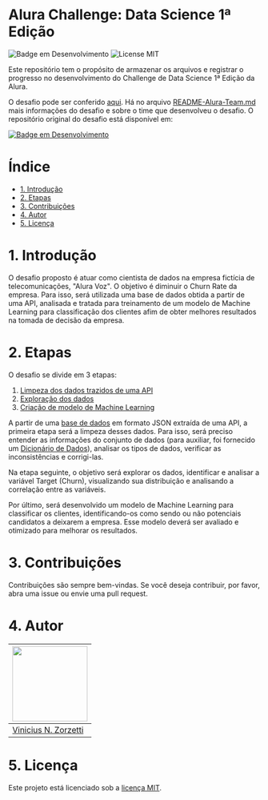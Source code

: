 # Alura Challenge: Data Science 1ª Edição <!-- omit from toc -->
![Badge em Desenvolvimento](https://img.shields.io/static/v1?label=STATUS&message=EM%20DESENVOLVIMENTO&color=GREEN&style=for-the-badge) ![License MIT](https://img.shields.io/github/license/vinszrt/alura-voz?style=for-the-badge&color=GREEN)

Este repositório tem o propósito de armazenar os arquivos e registrar o progresso no desenvolvimento do Challenge de Data Science 1ª Edição da Alura. 

O desafio pode ser conferido [aqui](https://www.alura.com.br/challenges/data-science/). Há no arquivo [README-Alura-Team.md](./README-Alura-Team.md) mais informações do desafio e sobre o time que desenvolveu o desafio. O repositório original do desafio está disponível em: 

[![Badge em Desenvolvimento](https://img.shields.io/badge/github-sthemonica%2Falura--voz-blue?style=plastic&logo=github)](https://github.com/sthemonica/alura-voz/)

# Índice <!-- omit from toc -->
- [1. Introdução](#1-introdução)
- [2. Etapas](#2-etapas)
- [3. Contribuições](#3-contribuições)
- [4. Autor](#4-autor)
- [5. Licença](#5-licença)

# 1. Introdução

O desafio proposto é atuar como cientista de dados na empresa fictícia de telecomunicações, "Alura Voz". O objetivo é diminuir o Churn Rate da empresa. Para isso, será utilizada uma base de dados obtida a partir de uma API, analisada e tratada para treinamento de um modelo de Machine Learning para classificação dos clientes afim de obter melhores resultados na tomada de decisão da empresa.

# 2. Etapas

O desafio se divide em 3 etapas:
1. [Limpeza dos dados trazidos de uma API](01.%20Limpeza%20dos%20dados/)
2. [Exploração dos dados](02.%20Exploração%20dos%20dados/)
3. [Criação de modelo de Machine Learning](03.%20Modelo%20de%20Machine%20Learning/)

A partir de uma [base de dados](Dados/Telco-Customer-Churn.json) em formato JSON extraída de uma API, a primeira etapa será a limpeza desses dados. Para isso, será preciso entender as informações do conjunto de dados (para auxiliar, foi fornecido um [Dicionário de Dados](Dados/dicionario.md)), analisar os tipos de dados, verificar as inconsistências e corrigi-las.

Na etapa seguinte, o objetivo será explorar os dados, identificar e analisar a variável Target (Churn), visualizando sua distribuição e analisando a correlação entre as variáveis.

Por último, será desenvolvido um modelo de Machine Learning para classificar os clientes, identificando-os como sendo ou não potenciais candidatos a deixarem a empresa. Esse modelo deverá ser avaliado e otimizado para melhorar os resultados.

# 3. Contribuições
Contribuições são sempre bem-vindas. Se você deseja contribuir, por favor, abra uma issue ou envie uma pull request.

# 4. Autor
| <img src="https://github.com/vinszrt.png" width="150px"> |
| -------------------------------------------------------- |
| [Vinicius N. Zorzetti](https://github.com/vinszrt)       |

# 5. Licença 
Este projeto está licenciado sob a [licença MIT](LICENSE).